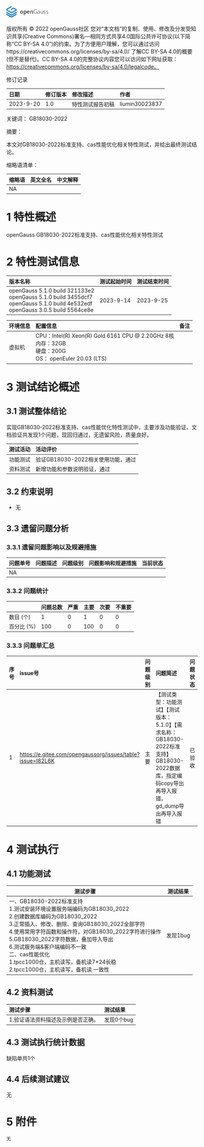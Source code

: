 ![avatar](../../../images/openGauss.png)

版权所有 © 2022  openGauss社区
 您对“本文档”的复制、使用、修改及分发受知识共享(Creative Commons)署名—相同方式共享4.0国际公共许可协议(以下简称“CC BY-SA 4.0”)的约束。为了方便用户理解，您可以通过访问https://creativecommons.org/licenses/by-sa/4.0/ 了解CC BY-SA 4.0的概要 (但不是替代)。CC BY-SA 4.0的完整协议内容您可以访问如下网址获取：https://creativecommons.org/licenses/by-sa/4.0/legalcode。

修订记录

|   日期    | 修订版本 |               修改描述               |      作者       |
| :------- | :------ | :---------------------------------- | :------------- |
| 2023-9-20 |   1.0    |           特性测试报告初稿           | liumin30023837 |

 关键词： GB18030-2022

摘要：

本文对GB18030-2022标准支持、cas性能优化相关特性测试，并给出最终测试结论。

缩略语清单：

| 缩略语 |                       英文全名                        | 中文解释                                             |
| :---- | :--------------------------------------------------- | :---------------------------------------------------- |
|  NA  |  |          |

# 1     特性概述

openGauss  GB18030-2022标准支持、cas性能优化相关特性测试

# 2     特性测试信息

| 版本名称                                                     | 测试起始时间 | 测试结束时间 |
| :----------------------------------------------------------- | :----------- | :----------- |
| openGauss 5.1.0 build 321133e2<br />openGauss 5.1.0 build 3455dcf7<br />openGauss 5.1.0 build 4e532edf<br />openGauss 3.0.5 build 5564ce8e | 2023-9-14    | 2023-9-25    |

| 环境信息 | 配置信息                                                     | 备注 |
| :------- | :----------------------------------------------------------- | :---- |
| 虚拟机   | CPU：Intel(R) Xeon(R) Gold 6161 CPU @ 2.20GHz 8核<br />内存：32GB<br />硬盘：200G<br />OS： openEuler 20.03 (LTS) |      |

# 3     测试结论概述

## 3.1   测试整体结论

实现GB18030-2022标准支持、cas性能优化特性测试中，主要涉及功能验证、文档验证共发现1个问题，现回归通过，无遗留风险，质量良好。</u>

| 测试活动 | 活动评价                                                     |
| :------ | :----------------------------------------------------------- |
| 功能测试 | 验证GB18030-2022相关使用功能，通过 |
| 资料测试 | 新增功能和参数说明验证，通过 |

## 3.2   约束说明

- 无

## 3.3   遗留问题分析

### 3.3.1 遗留问题影响以及规避措施

| 问题单号 | 问题描述 | 问题级别 | 问题影响和规避措施 | 当前状态 |
| :------ | :------ | :------ | :---------------- | :------ |
|    NA    |  |          |  |  |

### 3.3.2 问题统计

|             | 问题总数 | 严重 | 主要 | 次要 | 不重要 |
| :--------- | :------ | :-- | :-- | :-- | :---- |
|  数目 (个)  |    1    |  0  |  1  |  0  |   0    |
| 百分比  (%) |   100   |  0  |  100  |  0  |   0    |

### 3.3.3 问题单汇总

| 序号 |                           issue号                            | 问题级别 |                           问题简述                           | 问题状态 |
| :-- | :---------------------------------------------------------- | :------ | :---------------------------------------------------------- | :------ |
| 1 | https://e.gitee.com/opengaussorg/issues/table?issue=I82L6K | 主要     | 【测试类型：功能测试】【测试版本：5.1.0】【需求名称：GB18030-2022标准支持】GB18030-2022数据库，指定编码copy导出再导入报错，gd_dump导出再导入报错 | 已验收 |

# 4     测试执行

## 4.1   功能测试

| 测试步骤                                                     | 测试结果 |
| ------------------------------------------------------------ | -------- |
| 一、GB18030-2022标准支持<br />1.测试安装环境设置服务端编码为GB18030_2022 <br />2.创建数据库编码为GB18030_2022 <br />3.正常插入、修改、删除、查询GB18030_2022全部字符 <br />4.使用常用字符函数和操作符，对GB18030_2022字符进行操作 <br />5.GB18030_2022字符数据，叠加导入导出 <br />6.测试服务端&客户端编码不一致<br />二、cas性能优化<br />1.tpcc1000仓，主机读写，备机读7*24长稳<br />2.tpcc1000仓，主机读写，备机读 一致性 | 发现1bug |

## 4.2   资料测试

| 测试步骤                           | 测试结果   |
| :--------------------------------- | :--------- |
| 1.验证语法资料描述及示例是否正确。 | 发现0个bug |

## 4.3   测试执行统计数据

缺陷单共1个

## 4.4   后续测试建议

无

# 5     附件

```sql
无
```